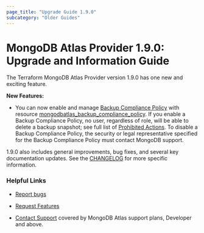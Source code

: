 ```yaml
---
page_title: "Upgrade Guide 1.9.0"
subcategory: "Older Guides"
---
```


# MongoDB Atlas Provider 1.9.0: Upgrade and Information Guide

The Terraform MongoDB Atlas Provider version 1.9.0 has one new and exciting feature.

**New Features:**
- You can now enable and manage [Backup Compliance Policy](https://www.mongodb.com/docs/atlas/backup/cloud-backup/backup-compliance-policy/) with resource [mongodbatlas_backup_compliance_policy](https://registry.terraform.io/providers/mongodb/mongodbatlas/latest/docs/resources/backup_compliance_policy). If you enable a Backup Compliance Policy, no user, regardless of role, will be able to delete a backup snapshot; see full list of [Prohibited Actions](https://www.mongodb.com/docs/atlas/backup/cloud-backup/backup-compliance-policy/#prohibited-actions). To disable a Backup Compliance Policy, the security or legal representative specified for the Backup Compliance Policy must contact MongoDB support.   


1.9.0 also includes general improvements, bug fixes, and several key documentation updates. See the [CHANGELOG](https://github.com/mongodb/terraform-provider-mongodbatlas/blob/master/CHANGELOG.md) for more specific information.


### Helpful Links

* [Report bugs](https://github.com/mongodb/terraform-provider-mongodbatlas/issues)

* [Request Features](https://feedback.mongodb.com/forums/924145-atlas?category_id=370723)

* [Contact Support](https://docs.atlas.mongodb.com/support/) covered by MongoDB Atlas support plans, Developer and above.
